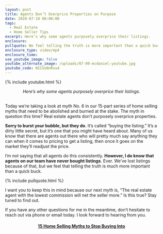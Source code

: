 ```yaml
---
layout: post
title: Agents Don’t Overprice Properties on Purpose
date: 2020-07-10 00:00:00
tags:
  - Real Estate
  - Home Seller Tips
excerpt: Here’s why some agents purposely overprice their listings.
enclosure:
pullquote: We feel telling the truth is more important than a quick buck.
enclosure_type: video/mp4
enclosure_time:
use_youtube_image: false
youtube_alternate_image: /uploads/07-09-mcdaniel-youtube.jpg
youtube_code: NIISoNnRxu4
---
```


{% include youtube.html %}

<center><em>Here&rsquo;s why some agents purposely overprice their listings.</em></center>

<br>Today we’re taking a look at myth No. 6 in our 15-part series of home selling myths that need to be abolished and burned at the stake. The myth in question this time? Real estate agents don’t purposely overprice properties.

**Sorry to burst your bubble, but they do**. It’s called “buying the listing.” It’s a dirty little secret, but it’s one that you might have heard about. Many of us know that there are agents out there who will pretty much say anything they can when it comes to pricing to get a listing, then once it goes on the market they’ll readjust the price.

I’m not saying that all agents do this consistently. **However, I do know that agents on our team have never bought listings**. Ever. We’ve lost listings because of that, but we feel that telling the truth is much more important than a quick buck.

{% include pullquote.html %}

I want you to keep this in mind because our next myth is, “The real estate agent with the lowest commission will net the seller more.” Is this true? Stay tuned to find out.

If you have any other questions for me in the meantime, don’t hesitate to reach out via phone or email today. I look forward to hearing from you.

<center><h4><u><strong><a target="_blank" href="https://www.youtube.com/playlist?list=PL4Ay_MVLm6QGE37Lr8a94OqNrVBj-zDIw">15 Home Selling Myths to Stop Buying Into</a></strong></u></h4></center>